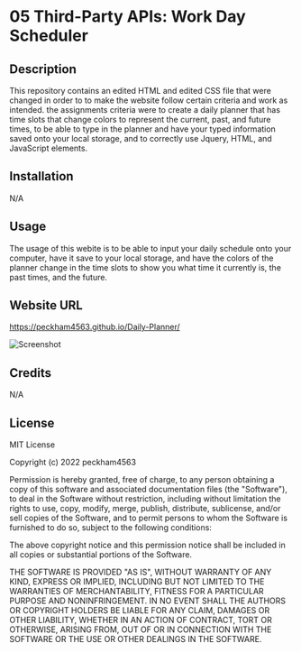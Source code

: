 # 05 Third-Party APIs: Work Day Scheduler

## Description
This repository contains an edited HTML and edited CSS file that were changed in order to to make the website follow certain criteria and work as intended. the assignments criteria were to create a daily planner that has time slots that change colors to represent the current, past, and future times, to be able to type in the planner and have your typed information saved onto your local storage, and to correctly use Jquery, HTML, and JavaScript elements. 
## Installation

N/A

## Usage

The usage of this webite is to be able to input your daily schedule onto your computer, have it save to your local storage, and have the colors of the planner change in the time slots to show you what time it currently is, the past times, and the future. 

## Website URL

https://peckham4563.github.io/Daily-Planner/

![Screenshot](/Assets/Weather-Screenshot "Webpage Screenshot")

## Credits

N/A

## License

MIT License

Copyright (c) 2022 peckham4563

Permission is hereby granted, free of charge, to any person obtaining a copy
of this software and associated documentation files (the "Software"), to deal
in the Software without restriction, including without limitation the rights
to use, copy, modify, merge, publish, distribute, sublicense, and/or sell
copies of the Software, and to permit persons to whom the Software is
furnished to do so, subject to the following conditions:

The above copyright notice and this permission notice shall be included in all
copies or substantial portions of the Software.

THE SOFTWARE IS PROVIDED "AS IS", WITHOUT WARRANTY OF ANY KIND, EXPRESS OR
IMPLIED, INCLUDING BUT NOT LIMITED TO THE WARRANTIES OF MERCHANTABILITY,
FITNESS FOR A PARTICULAR PURPOSE AND NONINFRINGEMENT. IN NO EVENT SHALL THE
AUTHORS OR COPYRIGHT HOLDERS BE LIABLE FOR ANY CLAIM, DAMAGES OR OTHER
LIABILITY, WHETHER IN AN ACTION OF CONTRACT, TORT OR OTHERWISE, ARISING FROM,
OUT OF OR IN CONNECTION WITH THE SOFTWARE OR THE USE OR OTHER DEALINGS IN THE
SOFTWARE.
